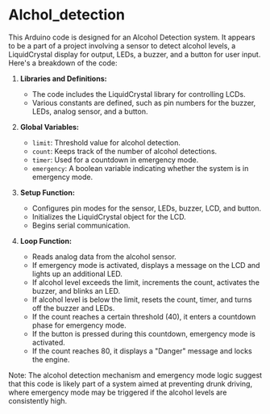 # Alchol_detection

This Arduino code is designed for an Alcohol Detection system. It appears to be a part of a project involving a sensor to detect alcohol levels, a LiquidCrystal display for output, LEDs, a buzzer, and a button for user input. Here's a breakdown of the code:

1. **Libraries and Definitions:**
   - The code includes the LiquidCrystal library for controlling LCDs.
   - Various constants are defined, such as pin numbers for the buzzer, LEDs, analog sensor, and a button.

2. **Global Variables:**
   - `limit`: Threshold value for alcohol detection.
   - `count`: Keeps track of the number of alcohol detections.
   - `timer`: Used for a countdown in emergency mode.
   - `emergency`: A boolean variable indicating whether the system is in emergency mode.

3. **Setup Function:**
   - Configures pin modes for the sensor, LEDs, buzzer, LCD, and button.
   - Initializes the LiquidCrystal object for the LCD.
   - Begins serial communication.

4. **Loop Function:**
   - Reads analog data from the alcohol sensor.
   - If emergency mode is activated, displays a message on the LCD and lights up an additional LED.
   - If alcohol level exceeds the limit, increments the count, activates the buzzer, and blinks an LED.
   - If alcohol level is below the limit, resets the count, timer, and turns off the buzzer and LEDs.
   - If the count reaches a certain threshold (40), it enters a countdown phase for emergency mode.
   - If the button is pressed during this countdown, emergency mode is activated.
   - If the count reaches 80, it displays a "Danger" message and locks the engine.

Note: The alcohol detection mechanism and emergency mode logic suggest that this code is likely part of a system aimed at preventing drunk driving, where emergency mode may be triggered if the alcohol levels are consistently high.
